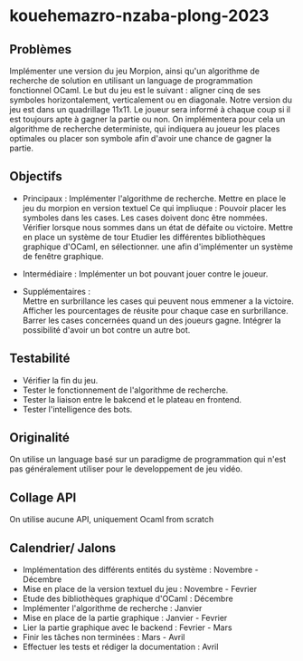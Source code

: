 # kouehemazro-nzaba-plong-2023

## Problèmes

Implémenter une version du jeu Morpion, ainsi qu'un algorithme de recherche 
de solution en utilisant un language de programmation fonctionnel 
OCaml.
Le but du jeu est le suivant : aligner cinq de ses 
symboles horizontalement, verticalement ou en diagonale.
Notre version du jeu est dans un quadrillage 11x11.
Le joueur sera informé à chaque coup si il est toujours apte à 
gagner la partie ou non.
On implémentera pour cela un algorithme de recherche deterministe, qui indiquera au joueur les places optimales ou placer son symbole
afin d'avoir une chance de gagner la partie.


## Objectifs

- Principaux :  Implémenter l'algorithme de recherche.
Mettre en place le jeu du morpion en version textuel 
Ce qui impliuque :
Pouvoir placer les symboles dans les cases. 
Les cases doivent donc être nommées.
Vérifier lorsque nous sommes dans un état de défaite ou victoire.
Mettre en place un système de tour
Etudier les différentes bibliothèques graphique d'OCaml, en sélectionner.
une afin d'implémenter un système de fenêtre graphique.

- Intermédiaire : 
Implémenter un bot pouvant jouer contre le joueur.

- Supplémentaires :  
Mettre en surbrillance les cases qui peuvent nous emmener a la victoire.
Afficher les pourcentages de réusite pour chaque case en surbrillance.
Barrer les cases concernées quand un des joueurs gagne.
Intégrer la possibilité d'avoir un bot contre un autre bot.



## Testabilité
- Vérifier la fin du jeu.
- Tester le fonctionnement de l'algorithme de recherche.
- Tester la liaison entre le bakcend et le plateau en frontend.
- Tester l'intelligence des bots.

## Originalité
On utilise un language basé sur un paradigme de programmation
qui n'est pas généralement utiliser pour le developpement de jeu vidéo.

## Collage API
On utilise aucune API, uniquement Ocaml from scratch

## Calendrier/ Jalons

- Implémentation des différents entités du système : Novembre - Décembre
- Mise en place de la version textuel du jeu : Novembre - Fevrier
- Etude des bibliothèques graphique d'OCaml : Décembre
- Implémenter l'algorithme de recherche : Janvier
- Mise en place de la partie graphique : Janvier - Fevrier
- Lier la partie graphique avec le backend : Fevrier - Mars
- Finir les tâches non terminées : Mars - Avril
- Effectuer les tests et rédiger la documentation : Avril

